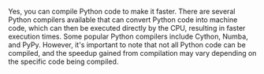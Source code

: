 Yes, you can compile Python code to make it faster. There are several Python compilers available that can convert Python code into machine code, which can then be executed directly by the CPU, resulting in faster execution times. Some popular Python compilers include Cython, Numba, and PyPy. However, it's important to note that not all Python code can be compiled, and the speedup gained from compilation may vary depending on the specific code being compiled.